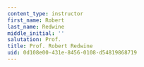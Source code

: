 ```yaml
---
content_type: instructor
first_name: Robert
last_name: Redwine
middle_initial: ''
salutation: Prof.
title: Prof. Robert Redwine
uid: 0d108e00-431e-8456-0108-d54819868719
---
```

